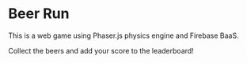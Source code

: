 # Beer Run

This is a web game using Phaser.js physics engine
and Firebase BaaS.

Collect the beers and add your score to the leaderboard!
